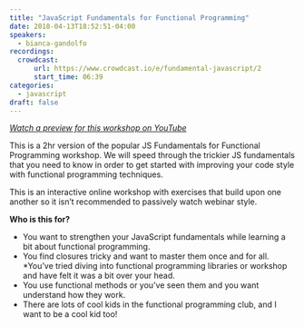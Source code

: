 ```yaml
---
title: "JavaScript Fundamentals for Functional Programming"
date: 2018-04-13T18:52:51-04:00
speakers:
  - bianca-gandolfo
recordings:
  crowdcast:
      url: https://www.crowdcast.io/e/fundamental-javascript/2
      start_time: 06:39
categories:
  - javascript
draft: false
---
```


[_Watch a preview for this workshop on YouTube_](https://www.youtube.com/watch?v=9rW0H5FvWeA)

This is a 2hr version of the popular JS Fundamentals for Functional Programming workshop. We will speed through the trickier JS fundamentals that you need to know in order to get started with improving your code style with functional programming techniques.

This is an interactive online workshop with exercises that build upon one another so it isn’t recommended to passively watch webinar style.

**Who is this for?**

* You want to strengthen your JavaScript fundamentals while learning a bit about functional programming.
* You find closures tricky and want to master them once and for all.
*You’ve tried diving into functional programming libraries or workshop and have felt it was a bit over your head.
* You use functional methods or you’ve seen them and you want understand how they work.
* There are lots of cool kids in the functional programming club, and I want to be a cool kid too!
